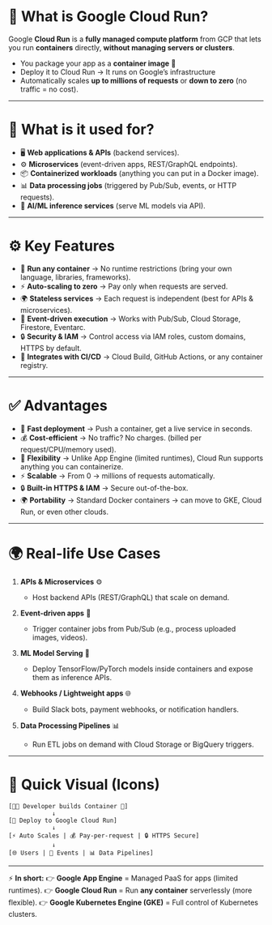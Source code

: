 # 🚀 What is Google Cloud Run?

Google **Cloud Run** is a **fully managed compute platform** from GCP that lets you run **containers** directly, **without managing servers or clusters**.

* You package your app as a **container image** 🐳
* Deploy it to Cloud Run → It runs on Google’s infrastructure
* Automatically scales **up to millions of requests** or **down to zero** (no traffic = no cost).

---

# 🎯 What is it used for?

* 🖥️ **Web applications & APIs** (backend services).
* ⚙️ **Microservices** (event-driven apps, REST/GraphQL endpoints).
* 📦 **Containerized workloads** (anything you can put in a Docker image).
* 📊 **Data processing jobs** (triggered by Pub/Sub, events, or HTTP requests).
* 🤖 **AI/ML inference services** (serve ML models via API).

---

# ⚙️ Key Features

* 🐳 **Run any container** → No runtime restrictions (bring your own language, libraries, frameworks).
* ⚡ **Auto-scaling to zero** → Pay only when requests are served.
* 🌍 **Stateless services** → Each request is independent (best for APIs & microservices).
* 🔗 **Event-driven execution** → Works with Pub/Sub, Cloud Storage, Firestore, Eventarc.
* 🔒 **Security & IAM** → Control access via IAM roles, custom domains, HTTPS by default.
* 🧩 **Integrates with CI/CD** → Cloud Build, GitHub Actions, or any container registry.

---

# ✅ Advantages

* 🚀 **Fast deployment** → Push a container, get a live service in seconds.
* 💰 **Cost-efficient** → No traffic? No charges. (billed per request/CPU/memory used).
* 🧩 **Flexibility** → Unlike App Engine (limited runtimes), Cloud Run supports anything you can containerize.
* ⚡ **Scalable** → From 0 → millions of requests automatically.
* 🔒 **Built-in HTTPS & IAM** → Secure out-of-the-box.
* 🌍 **Portability** → Standard Docker containers → can move to GKE, Cloud Run, or even other clouds.

---

# 🌍 Real-life Use Cases

1. **APIs & Microservices** ⚙️

   * Host backend APIs (REST/GraphQL) that scale on demand.

2. **Event-driven apps** 🔔

   * Trigger container jobs from Pub/Sub (e.g., process uploaded images, videos).

3. **ML Model Serving** 🤖

   * Deploy TensorFlow/PyTorch models inside containers and expose them as inference APIs.

4. **Webhooks / Lightweight apps** 🌐

   * Build Slack bots, payment webhooks, or notification handlers.

5. **Data Processing Pipelines** 📊

   * Run ETL jobs on demand with Cloud Storage or BigQuery triggers.

---

# 🔄 Quick Visual (Icons)

```
[👩‍💻 Developer builds Container 🐳]  
            ↓  
[🚀 Deploy to Google Cloud Run]  
            ↓  
[⚡ Auto Scales | 💰 Pay-per-request | 🔒 HTTPS Secure]  
            ↓  
[🌐 Users | 🔔 Events | 📊 Data Pipelines]
```

---

⚡ **In short:**
👉 **Google App Engine** = Managed PaaS for apps (limited runtimes).
👉 **Google Cloud Run** = Run **any container** serverlessly (more flexible).
👉 **Google Kubernetes Engine (GKE)** = Full control of Kubernetes clusters.
